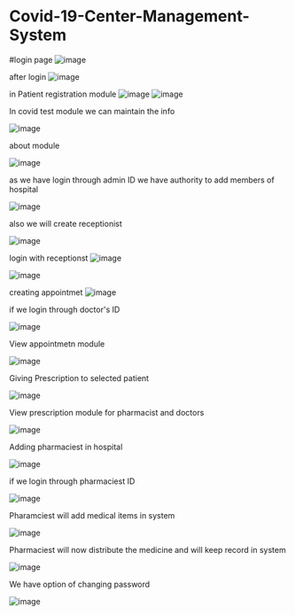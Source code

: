 # Covid-19-Center-Management-System
#login page
![image](https://user-images.githubusercontent.com/88080690/146046921-5d4471e8-f1b0-43c9-ae25-57a6b3e0f69b.png)

after login
![image](https://user-images.githubusercontent.com/88080690/146047309-52fd23f0-8c87-4b94-8bd4-99fea1ac04c8.png)

in Patient registration module
![image](https://user-images.githubusercontent.com/88080690/146047932-80629e41-30fe-48de-9134-4cae8d6ef032.png)
![image](https://user-images.githubusercontent.com/88080690/146048008-b167f610-c056-4360-a3f9-ab8795112e60.png)

In covid test module we can maintain the info

![image](https://user-images.githubusercontent.com/88080690/146053920-430b49d2-10fb-443c-ae6d-8e87d5757fb9.png)



about module

![image](https://user-images.githubusercontent.com/88080690/146050288-65436ed6-e9b0-46b3-951c-08f4ec0e1745.png)

as we have login through admin ID we have authority to add members of hospital

![image](https://user-images.githubusercontent.com/88080690/146050821-36f0625e-455b-4c0b-aebc-3f862a4bd3c7.png)

also we will create receptionist

![image](https://user-images.githubusercontent.com/88080690/146054528-6adb4c7a-3a65-460b-a909-52dc9e6bd5a9.png)

login with receptionst
![image](https://user-images.githubusercontent.com/88080690/146055124-c3ef48a7-8e3b-4ba3-8d47-fc7d7d5773a4.png)

![image](https://user-images.githubusercontent.com/88080690/146055187-c9e8110a-a3f8-4b9f-9d8d-bae5fac41056.png)

creating appointmet
![image](https://user-images.githubusercontent.com/88080690/146055459-fc41a6e4-0f7b-4754-8b80-81852c379abc.png)

if we login through doctor's ID

![image](https://user-images.githubusercontent.com/88080690/146051739-649301eb-f931-46c0-9f63-492f468596ac.png)

View appointmetn module

![image](https://user-images.githubusercontent.com/88080690/146051880-07d7b21a-8273-47c5-8698-f2a9d2466758.png)

Giving Prescription to selected patient

![image](https://user-images.githubusercontent.com/88080690/146052132-d15fa7bb-347a-4f4d-86eb-62b1d2dbf862.png)

View prescription module for pharmacist and doctors

![image](https://user-images.githubusercontent.com/88080690/146052365-2b170406-6770-4009-ae26-a8434665ace2.png)

Adding pharmaciest in hospital

![image](https://user-images.githubusercontent.com/88080690/146052732-e1469c2d-efa3-4530-b7d5-f9366e351a56.png)

if we login through pharmaciest ID 

![image](https://user-images.githubusercontent.com/88080690/146052970-9aab7ee3-7fd7-41e1-8c84-ee034594a320.png)

Pharamciest will add medical items in system

![image](https://user-images.githubusercontent.com/88080690/146053125-459f0b5e-df53-465b-af88-5c291906fa7d.png)

Pharmaciest will now distribute the medicine and will keep record in system

![image](https://user-images.githubusercontent.com/88080690/146053417-b3f95e7f-dc97-4cd9-8eea-d335d048e3f3.png)

We have option of changing password

![image](https://user-images.githubusercontent.com/88080690/146055635-ea0eeb7e-ec00-440f-ad21-d7e6899f8327.png)




